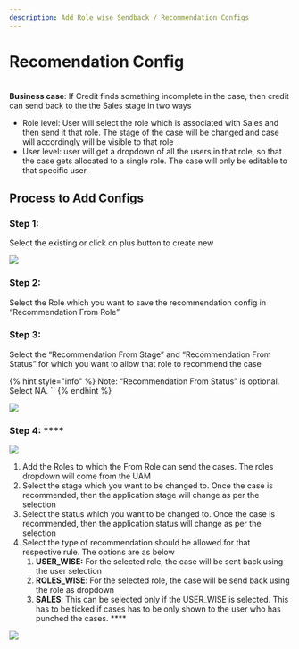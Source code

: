 ```yaml
---
description: Add Role wise Sendback / Recommendation Configs
---
```


# Recomendation Config

&#x20;\
**Business case**: If Credit finds something incomplete in the case, then credit can send back to the the Sales stage in two ways

* Role level: User will select the role which is associated with Sales and then send it that role. The stage of the case will be changed and case will accordingly will be visible to that role&#x20;
* User level: user will get a dropdown of all the users in that role, so that the case gets allocated to a single role. The case will only be editable to that specific user. &#x20;

## Process to Add Configs

### **Step 1:**&#x20;

Select the existing or click on plus button to create new

![](https://lh6.googleusercontent.com/KOEDfQnwWL5ILN1xegmgMaWkSQlMXoN6MbWtLwzguNkVvE-9POL0KmqNd3pHH2tgsku\_90W6ey7IXg3Z6xw1zb5zasUqo7jWhsV\_BZ193Xs6M\_OolK9T\_H03dRjuGLOPoGcWUl\_b)

### **Step 2:**&#x20;

Select the Role which you want to save the recommendation config in “Recommendation From Role”&#x20;

### **Step 3:**

Select the “Recommendation From Stage” and “Recommendation From Status” for which you want to allow that role to recommend the case

{% hint style="info" %}
Note: “Recommendation From Status” is optional. Select NA. \`\`
{% endhint %}

![](https://lh4.googleusercontent.com/fc51\_rE5Wp2THEPqQF0Pr9IjsXVC8B5lIMWB3mJxVNXNkPgbbNCIOToqJN8PdSgLM5KZLFpNMOGDEujdFfwv\_d3bL1bwrW\_7U2vULeQv3ww-MXcgiZrFa\_5OIGWFy0oap3lVsCNw)

### **Step 4:** ****

![](https://lh3.googleusercontent.com/y1JfPe9ADs6QgZ3GShksITjD7KVS9eJbIFaiRO-dgH8W1\_paakBUa6SsXdARe8NaMWhoxRz2\_bwAF5l7z2K6tz1ZXQ75j9blovdPQ9RY2K-LpCoE6t8qI7Qy6azGtVVrZ2n0FkS4)

1. Add the Roles to which the From Role can send the cases. The roles dropdown will come from the UAM
2. Select the stage which you want to be changed to. Once the case is recommended, then the application stage will change as per the selection
3. Select the status which you want to be changed to. Once the case is recommended, then the application status will change as per the selection
4. Select the type of recommendation should be allowed for that respective rule. The options are as below
   1. **USER\_WISE:** For the selected role, the case will be sent back using the user selection
   2. **ROLES\_WISE**: For the selected role, the case will be send back using the role as dropdown
   3. **SALES**: This can be selected only if the USER\_WISE is selected. This has to be ticked if cases has to be only shown to the user who has punched the cases. ****&#x20;

![](https://lh3.googleusercontent.com/6o1P2T0qLmtxCtNt2Co68onD4ExzkpKyGaTCkInKmbEyw4G59c0pRQotPtOwSymAtkJwp6Ho34wgdsQmC2fRB65r7CGC4McS4wzGLGF1yha\_shGhScKD2m4uh98RNtaAfmQTcPEb)
